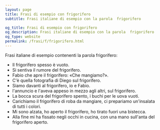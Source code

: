 ```yaml
---
layout: page
title: Frasi di esempio con frigorifero 
subtitle: Frasi italiane di esempio con la parola  frigorifero

og_title: Frasi di esempio con frigorifero 
og_description: Frasi italiane di esempio con la parola  frigorifero
og_type: website
permalink: /frasi/f/frigorifero.html
---
```


Frasi italiane di esempio contenenti la parola frigorifero:


- Il frigorifero spesso è vuoto.
- Si sentiva il rumore del frigorifero.
- Fabio che apre il frigorifero: «Che mangiamo?».
- C'è quella fotografia di Diego sul frigorifero.
- Siamo davanti al frigorifero, io e Fabio.
- l'annuncio e l'aveva appeso in mezzo agli altri, sul frigorifero.
- La bocca scura del frigorifero spento, i buchi per le uova vuoti.
- Carichiamo il frigorifero di roba da mangiare, ci prepariamo un'insalata di tutti i colori.
- Mi sono alzata, ho aperto il frigorifero, ho tirato fuori una bistecca.
- Alla fine mi ha fissato negli occhi in cucina, con una mano sull'anta del frigorifero aperto.
